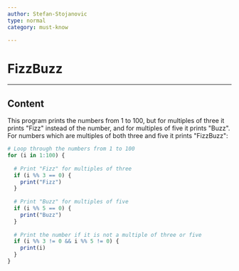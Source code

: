 ```yaml
---
author: Stefan-Stojanovic
type: normal
category: must-know

---
```


# FizzBuzz

---

## Content

This program prints the numbers from 1 to 100, but for multiples of three it prints "Fizz" instead of the number, and for multiples of five it prints "Buzz". For numbers which are multiples of both three and five it prints "FizzBuzz":
```r
# Loop through the numbers from 1 to 100
for (i in 1:100) {
  
  # Print "Fizz" for multiples of three
  if (i %% 3 == 0) {
    print("Fizz")
  }
  
  # Print "Buzz" for multiples of five
  if (i %% 5 == 0) {
    print("Buzz")
  }
  
  # Print the number if it is not a multiple of three or five
  if (i %% 3 != 0 && i %% 5 != 0) {
    print(i)
  }
}
```
